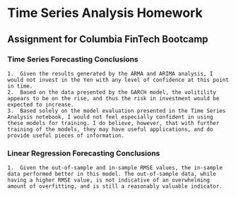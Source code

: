 # Time Series Analysis Homework
## Assignment for Columbia FinTech Bootcamp


### **Time Series Forecasting Conclusions**
    1.  Given the results generated by the ARMA and ARIMA analysis, I would not invest in the Yen with any level of confidence at this point in time.
    2.  Based on the data presented by the GARCH model, the volitility appears to be on the rise, and thus the risk in investment would be expected to increase.
    3.  Based solely on the model evaluation presented in the Time Series Analysis notebook, I would not feel especially confident in using these models for training. I do believe, however, that with further training of the models, they may have useful applications, and do provide useful pieces of information.

### **Linear Regression Forecasting Conclusions**
    1.  Given the out-of-sample and in-sample RMSE values, the in-sample data performed better in this model. The out-of-sample data, while having a higher RMSE value, is not indicative of an overwhelming amount of overfitting, and is still a reasonably valuable indicator.